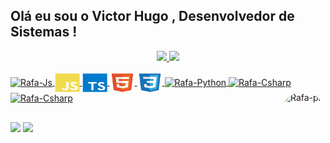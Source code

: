 ## Olá eu sou o Victor Hugo , Desenvolvedor de Sistemas !
<div align="center">
  <a href="https://github.com/victorhugosouza-dev">
  <img height="180em" src="https://github-readme-stats.vercel.app/api?username=victorhugosouza-dev&show_icons=true&theme=dark&include_all_commits=true&count_private=true"/>
  <img height="180em" src="https://github-readme-stats.vercel.app/api/top-langs/?username=victorhugosouza-dev&layout=compact&langs_count=7&theme=dark"/>
</div>

<div style="display: inline_block"><br>
  <img align="center" alt="Rafa-Js" height="30" width="40" src="https://cdn.jsdelivr.net/gh/devicons/devicon/icons/php/php-original.svg">
  <img align="center" alt="Rafa-Js" height="30" width="40" src="https://raw.githubusercontent.com/devicons/devicon/master/icons/javascript/javascript-plain.svg">
  <img align="center" alt="Rafa-Ts" height="30" width="40" src="https://raw.githubusercontent.com/devicons/devicon/master/icons/typescript/typescript-plain.svg">
  <img align="center" alt="Rafa-HTML" height="30" width="40" src="https://raw.githubusercontent.com/devicons/devicon/master/icons/html5/html5-original.svg">
  <img align="center" alt="Rafa-CSS" height="30" width="40" src="https://raw.githubusercontent.com/devicons/devicon/master/icons/css3/css3-original.svg">
  <img align="center" alt="Rafa-Python" height="30" width="30" src="https://cdn.icon-icons.com/icons2/2148/PNG/512/cordova_icon_132466.png">
  <img align="center" alt="Rafa-Csharp" height="30" width="40" src="https://cdn.jsdelivr.net/gh/devicons/devicon/icons/electron/electron-original.svg">
  <img align="center" alt="Rafa-Csharp" height="30" width="40" src="https://www.svgrepo.com/show/376344/python.svg">
  <img align="right" alt="Rafa-pic" height="150" style="border-radius:50px;" src="https://res.cloudinary.com/app2/image/upload/v1705587455/drf6yeivw0si06rkhixa.jpg">
</div>
  
  ##
 
<div> 
  <a href = "victorhugosouza309@gmail.com"><img src="https://img.shields.io/badge/-Gmail-%23333?style=for-the-badge&logo=gmail&logoColor=white" target="_blank"></a>
  <a href = "https://www.linkedin.com/in/victor-hugo-souza-pires-281077181/" target="_blank"><img src="https://img.shields.io/badge/-LinkedIn-%230077B5?style=for-the-badge&logo=linkedin&logoColor=white" target="_blank"></a> 
 
 
</div>
